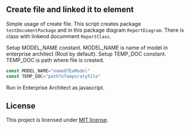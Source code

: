 Create file and linked it to element
-------
Simple usage of create file. This script creates package `testDocumentPackage` and in this package diagram `ReportDiagram`. There is class with linkend documment `ReportClass`.


Setup MODEL_NAME constant. MODEL_NAME is name of model in enterprise architect (Root by default).
Setup TEMP_DOC constant. TEMP_DOC is path where file is created.

````javascript
const MODEL_NAME="nameOfEaModel"
const TEMP_DOC="pathToTemporatyFile"

````

Run in Enterprise Architect as javascript.

License
-------

This project is licensed under [MIT license](http://opensource.org/licenses/MIT).
